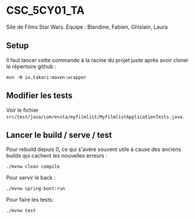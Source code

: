 # CSC_5CY01_TA

Site de Films Star Wars. Equipe : Blandine, Fabien, Ghislain, Laura


## Setup

Il faut lancer cette commande à la racine du projet juste après avoir cloner le répertoire github :
```
mvn -N io.takari:maven:wrapper
```


## Modifier les tests

Voir le fichier `src/test/java/com/ensta/myfilmlist/MyfilmlistApplicationTests.java`.


## Lancer le build / serve / test

Pour rebuild depuis 0, ce qui s'avère souvent utile à cause des anciens builds qui cachent les nouvelles erreurs :
```
./mvnw clean compile
```

Pour servir le back :
```
./mvnw spring-boot:run
```

Pour faire les tests:
```
./mvnw test
```

